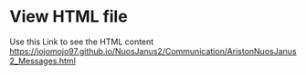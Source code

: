 # View HTML file
Use this Link to see the HTML content
https://jojomojo97.github.io/NuosJanus2/Communication/AristonNuosJanus2_Messages.html
